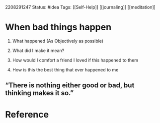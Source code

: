 2208291247
	Status: #idea 
		Tags: [[Self-Help]] [[journaling]] [[meditation]]

# When bad things happen
1. What happened (As Objectively as possible)

2. What did I make it mean?

3. How would I comfort a friend I loved if this happened to them

4. How is this the best thing that ever happened to me

“There is nothing either good or bad, but thinking makes it so.”
---
# Reference